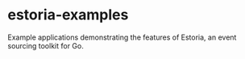 # estoria-examples

Example applications demonstrating the features of Estoria, an event sourcing toolkit for Go.
